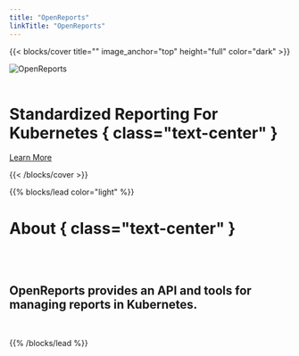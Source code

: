 ```yaml
---
title: "OpenReports"
linkTitle: "OpenReports"
---
```


{{< blocks/cover title="" image_anchor="top" height="full" color="dark" >}}

![OpenReports](/images/OpenReports-Horizontal.png)
<br/>
<br/>
# Standardized Reporting For Kubernetes { class="text-center" }

<div class="mt-5 mx-auto">
	<a class="btn btn-lg btn-primary mr-3 mb-4" href="#about">
		Learn More <i class="fa fa-chalkboard-teacher ml-2"></i>
	</a>

  <a class="btn btn-link text-info" href="#about" aria-label="Read more"><i class="fa fa-chevron-circle-down" style="font-size: 400%"></i></a>
</div>

{{< /blocks/cover >}}


{{% blocks/lead color="light" %}}
<br/>

# About { class="text-center" }
<br/>
<br/>

<h2>
OpenReports provides an API and tools for managing reports in Kubernetes.
</h2>
<br/>

{{% /blocks/lead %}}

